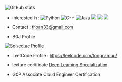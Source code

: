 ![GitHub stats](https://github-readme-stats.vercel.app/api?username=tongnamuu&show_icons=true&theme=synthwave)


- interested in : ![Python](https://img.shields.io/badge/-Python-green) ![C++](https://img.shields.io/badge/-C++-blue) ![Java](https://img.shields.io/badge/-Java-orange) ![](https://img.shields.io/badge/-Algorithm-purple) ![](https://img.shields.io/badge/-Spring%20Boot-yellowgreen) ![](https://img.shields.io/badge/-MSA-lightgrey) 
- Contact : thban33@gmail.com



- BOJ Profile

[![Solved.ac Profile](http://mazassumnida.wtf/api/v2/generate_badge?boj=tongnamuu)](https://solved.ac/tongnamuu/)


- LeetCode Profile : https://leetcode.com/tongnamuu/



- lecture certificate
[Deep Learning Specialization](https://www.credly.com/badges/b1c03045-859e-48de-9652-ab60b4f1f06a/public_url)

- GCP Associate Cloud Engineer Certification
[<div data-iframe-width="150" data-iframe-height="270" data-share-badge-id="813f8734-96a6-4826-bb6b-40d98320624c" data-share-badge-host="https://www.credly.com"></div><script type="text/javascript" async src="//cdn.credly.com/assets/utilities/embed.js"></script>](https://www.credly.com/badges/813f8734-96a6-4826-bb6b-40d98320624c/public_url)
